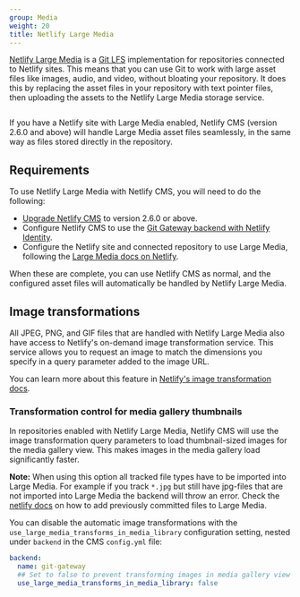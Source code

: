 ```yaml
---
group: Media
weight: 20
title: Netlify Large Media
---
```

[Netlify Large Media](https://www.netlify.com/features/large-media/) is a [Git LFS](https://git-lfs.github.com/) implementation for repositories connected to Netlify sites. This means that you can use Git to work with large asset files like images, audio, and video, without bloating your repository. It does this by replacing the asset files in your repository with text pointer files, then uploading the assets to the Netlify Large Media storage service.

![]()

If you have a Netlify site with Large Media enabled, Netlify CMS (version 2.6.0 and above) will handle Large Media asset files seamlessly, in the same way as files stored directly in the repository.

## Requirements

To use Netlify Large Media with Netlify CMS, you will need to do the following:

* [Upgrade Netlify CMS](/docs/update-the-cms-version/) to version 2.6.0 or above.
* Configure Netlify CMS to use the [Git Gateway backend with Netlify Identity](/docs/git-gateway-backend/#git-gateway-with-netlify-identity).
* Configure the Netlify site and connected repository to use Large Media, following the [Large Media docs on Netlify](https://www.netlify.com/docs/large-media/).

When these are complete, you can use Netlify CMS as normal, and the configured asset files will automatically be handled by Netlify Large Media.

## Image transformations

All JPEG, PNG, and GIF files that are handled with Netlify Large Media also have access to Netlify's on-demand image transformation service. This service allows you to request an image to match the dimensions you specify in a query parameter added to the image URL.

You can learn more about this feature in [Netlify's image transformation docs](https://www.netlify.com/docs/image-transformation/).

### Transformation control for media gallery thumbnails

In repositories enabled with Netlify Large Media, Netlify CMS will use the image transformation query parameters to load thumbnail-sized images for the media gallery view. This makes images in the media gallery load significantly faster.

**Note:** When using this option all tracked file types have to be imported into Large Media. For example if you track `*.jpg` but still have jpg-files that are not imported into Large Media the backend will throw an error. Check the [netlify docs](https://docs.netlify.com/large-media/setup/#migrate-files-from-git-history) on how to add previously committed files to Large Media.

You can disable the automatic image transformations with the `use_large_media_transforms_in_media_library` configuration setting, nested under `backend` in the CMS `config.yml` file:

```yaml
backend:
  name: git-gateway
  ## Set to false to prevent transforming images in media gallery view
  use_large_media_transforms_in_media_library: false
```
